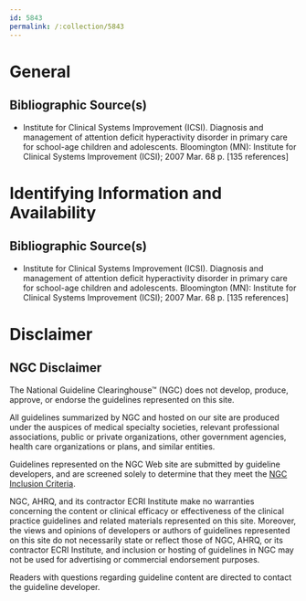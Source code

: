 ```yaml
---
id: 5843
permalink: /:collection/5843
---
```


# General

## Bibliographic Source(s)

- Institute for Clinical Systems Improvement (ICSI). Diagnosis and management of attention deficit hyperactivity disorder in primary care for school-age children and adolescents. Bloomington (MN): Institute for Clinical Systems Improvement (ICSI); 2007 Mar. 68 p. [135 references]

# Identifying Information and Availability

## Bibliographic Source(s)

- Institute for Clinical Systems Improvement (ICSI). Diagnosis and management of attention deficit hyperactivity disorder in primary care for school-age children and adolescents. Bloomington (MN): Institute for Clinical Systems Improvement (ICSI); 2007 Mar. 68 p. [135 references]

# Disclaimer

## NGC Disclaimer

The National Guideline Clearinghouse™ (NGC) does not develop, produce, approve, or endorse the guidelines represented on this site.

All guidelines summarized by NGC and hosted on our site are produced under the auspices of medical specialty societies, relevant professional associations, public or private organizations, other government agencies, health care organizations or plans, and similar entities.

Guidelines represented on the NGC Web site are submitted by guideline developers, and are screened solely to determine that they meet the [NGC Inclusion Criteria](/help-and-about/summaries/inclusion-criteria).

NGC, AHRQ, and its contractor ECRI Institute make no warranties concerning the content or clinical efficacy or effectiveness of the clinical practice guidelines and related materials represented on this site. Moreover, the views and opinions of developers or authors of guidelines represented on this site do not necessarily state or reflect those of NGC, AHRQ, or its contractor ECRI Institute, and inclusion or hosting of guidelines in NGC may not be used for advertising or commercial endorsement purposes.

Readers with questions regarding guideline content are directed to contact the guideline developer.

